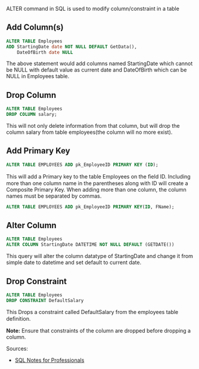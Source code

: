 ALTER command in SQL is used to modify column/constraint in a table

## Add Column(s)
```sql
ALTER TABLE Employees 
ADD StartingDate date NOT NULL DEFAULT GetData(),
    DateOfBirth date NULL
```
The above statement would add columns named StartingDate which cannot be NULL with default value as current
date and DateOfBirth which can be NULL in Employees table.

## Drop Column
```sql
ALTER TABLE Employees
DROP COLUMN salary;
```
This will not only delete information from that column, but will drop the column salary from table employees(the
column will no more exist).

## Add Primary Key
```sql
ALTER TABLE EMPLOYEES ADD pk_EmployeeID PRIMARY KEY (ID);
```
This will add a Primary key to the table Employees on the ﬁeld ID. Including more than one column name in the
parentheses along with ID will create a Composite Primary Key. When adding more than one column, the column
names must be separated by commas.
```sql
ALTER TABLE EMPLOYEES ADD pk_EmployeeID PRIMARY KEY(ID, FName);
```

## Alter Column
```sql
ALTER TABLE Employees
ALTER COLUMN StartingDate DATETIME NOT NULL DEFAULT (GETDATE())
```
This query will alter the column datatype of StartingDate and change it from simple date to datetime and set
default to current date.

## Drop Constraint
```sql
ALTER TABLE Employees
DROP CONSTRAINT DefaultSalary
```
This Drops a constraint called DefaultSalary from the employees table deﬁnition.

**Note:** Ensure that constraints of the column are dropped before dropping a column.


Sources:
* [SQL Notes for Professionals](https://goalkicker.com/SQLBook)